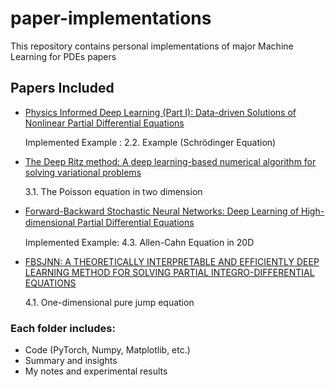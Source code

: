 # paper-implementations
This repository contains personal implementations of major Machine Learning for PDEs papers

## Papers Included
- [Physics Informed Deep Learning (Part I): Data-driven Solutions of Nonlinear Partial Differential Equations](https://github.com/surinlee/paper-implementations/tree/main/Physics%20Informed%20Deep%20Learning%20(Part%20I))
  
    Implemented Example : 2.2. Example (Schrödinger Equation)

- [The Deep Ritz method: A deep learning-based numerical algorithm for solving variational problems](https://arxiv.org/abs/1710.00211)
  
    3.1. The Poisson equation in two dimension

- [Forward-Backward Stochastic Neural Networks: Deep Learning of High-dimensional Partial Diﬀerential Equations](https://github.com/surinlee/paper-implementations/tree/main/Forward-Backward%20Stochastic%20Neural%20Networks)

    Implemented Example: 4.3. Allen-Cahn Equation in 20D

- [FBSJNN: A THEORETICALLY INTERPRETABLE AND EFFICIENTLY DEEP LEARNING METHOD FOR SOLVING PARTIAL INTEGRO-DIFFERENTIAL EQUATIONS](https://arxiv.org/abs/2412.11010)

    4.1. One-dimensional pure jump equation

### Each folder includes:
- Code (PyTorch, Numpy, Matplotlib, etc.)
- Summary and insights
- My notes and experimental results
